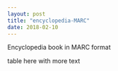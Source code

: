 ```yaml
---
layout: post
title: "encyclopedia-MARC"
date: 2018-02-10
---
```


<div class="show"> Encyclopedia book in MARC format</div>

table here with more text
